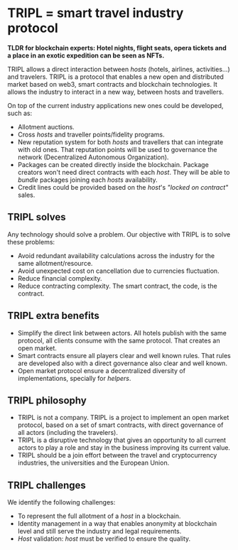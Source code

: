 # TRIPL = smart travel industry protocol

**TLDR for blockchain experts: Hotel nights, flight seats, opera tickets and a place in an exotic expedition can be
seen as NFTs.**

TRIPL allows a direct interaction between _hosts_ (hotels, airlines, activities...) and travelers. TRIPL is
a protocol that enables a new open and distributed market based on web3, smart contracts and blockchain technologies.
It allows the industry to interact in a new way, between hosts and travellers.

On top of the current industry applications new ones could be developed, such as:

- Allotment auctions.
- Cross _hosts_ and traveller points/fidelity programs.
- New reputation system for both _hosts_ and travellers that can integrate with old ones. That reputation points
  will be used to governance the network (Decentralized Autonomous Organization).
- Packages can be created directly inside the blockchain. Package creators won't need direct contracts with each 
  _host_. They will be able to _bundle_ packages joining each _hosts_ availability.
- Credit lines could be provided based on the _host_'s _"locked on contract"_ sales.

## TRIPL solves

Any technology should solve a problem. Our objective with TRIPL is to solve these problems:

- Avoid redundant availability calculations across the industry for the same allotment/resource.
- Avoid unexpected cost on cancellation due to currencies fluctuation.
- Reduce financial complexity.
- Reduce contracting complexity. The smart contract, the code, is the contract.

## TRIPL extra benefits

- Simplify the direct link between actors. All hotels publish with the same protocol, all clients consume with the same
  protocol. That creates an open market.
- Smart contracts ensure all players clear and well known rules. That rules are developed also with a direct governance
  also clear and well known.
- Open market protocol ensure a decentralized diversity of implementations, specially for _helpers_.

## TRIPL philosophy

- TRIPL is not a company. TRIPL is a project to implement an open market protocol, based on a set of smart contracts,
  with direct governance of all actors (including the travelers).
- TRIPL is a disruptive technology that gives an opportunity to all current actors to play a role and stay in the
  business improving its current value.
- TRIPL should be a join effort between the travel and cryptocurrency industries, the universities and the European
  Union.

## TRIPL challenges

We identify the following challenges:

- To represent the full allotment of a _host_ in a blockchain.
- Identity management in a way that enables anonymity at blockchain level and still serve the industry and legal
  requirements.
- _Host_ validation: _host_ must be verified to ensure the quality.


